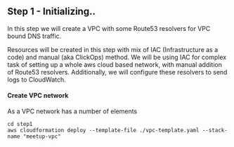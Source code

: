 ## Step 1 - Initializing..

In this step we will create a VPC with some Route53 resolvers for VPC bound DNS traffic. 

Resources will be created in this step with mix of IAC (Infrastructure as a code) and manual 
(aka ClickOps) method. We will be using IAC for complex task of setting up a whole aws cloud based
network, with manual addition of Route53 resolvers. Additionally, we will configure these resolvers
to send logs to CloudWatch. 


#### Create VPC network

As a VPC network has a number of elements 


```
cd step1 
aws cloudformation deploy --template-file ./vpc-template.yaml --stack-name "meetup-vpc"
```
